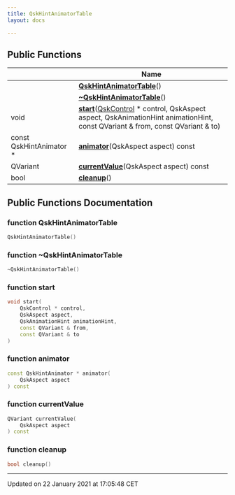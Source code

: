 ```yaml
---
title: QskHintAnimatorTable
layout: docs

---
```





## Public Functions

|                | Name           |
| -------------- | -------------- |
| | **[QskHintAnimatorTable](/docs/classes/class_qsk_hint_animator_table/#function-qskhintanimatortable)**() |
| | **[~QskHintAnimatorTable](/docs/classes/class_qsk_hint_animator_table/#function-~qskhintanimatortable)**() |
| void | **[start](/docs/classes/class_qsk_hint_animator_table/#function-start)**([QskControl](/docs/classes/class_qsk_control/) * control, QskAspect aspect, QskAnimationHint animationHint, const QVariant & from, const QVariant & to) |
| const QskHintAnimator * | **[animator](/docs/classes/class_qsk_hint_animator_table/#function-animator)**(QskAspect aspect) const |
| QVariant | **[currentValue](/docs/classes/class_qsk_hint_animator_table/#function-currentvalue)**(QskAspect aspect) const |
| bool | **[cleanup](/docs/classes/class_qsk_hint_animator_table/#function-cleanup)**() |

## Public Functions Documentation

### function QskHintAnimatorTable

```cpp
QskHintAnimatorTable()
```


### function ~QskHintAnimatorTable

```cpp
~QskHintAnimatorTable()
```


### function start

```cpp
void start(
    QskControl * control,
    QskAspect aspect,
    QskAnimationHint animationHint,
    const QVariant & from,
    const QVariant & to
)
```


### function animator

```cpp
const QskHintAnimator * animator(
    QskAspect aspect
) const
```


### function currentValue

```cpp
QVariant currentValue(
    QskAspect aspect
) const
```


### function cleanup

```cpp
bool cleanup()
```


-------------------------------

Updated on 22 January 2021 at 17:05:48 CET